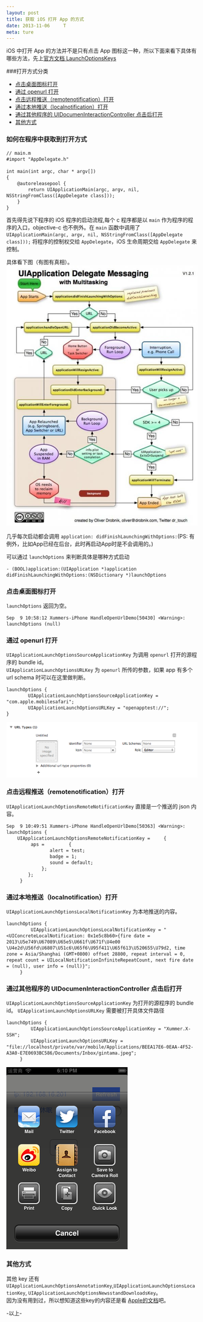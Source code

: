 ```yaml
---
layout: post
title: 获取 iOS 打开 App 的方式
date: 2013-11-06     T
meta: ture
---
```


iOS 中打开 App 的方法并不是只有点击 App 图标这一种，所以下面来看下具体有哪些方法，先上[官方文档 LaunchOptionsKeys](https://developer.apple.com/library/ios/documentation/uikit/reference/UIApplicationDelegate_Protocol/Reference/Reference.html)

###打开方式分类
* [点击桌面图标打开](#点击桌面图标打开)
* [通过 openurl 打开](#通过openurl打开)
* [点击远程推送（remotenotification）打开](#点击远程推送（remotenotification）打开)
* [通过本地推送（localnotification）打开](#通过本地推送（localnotification）打开)
* [通过其他程序的 UIDocumenInteractionController 点击后打开](#通过其他程序的UIDocumenInteractionController点击后打开)
* [其他方式](#其他方式)

### 如何在程序中获取到打开方式

```objc
// main.m
#import "AppDelegate.h"

int main(int argc, char * argv[])
{
	@autoreleasepool {
		return UIApplicationMain(argc, argv, nil, NSStringFromClass([AppDelegate class]));
	}
}
```

首先得先说下程序的 iOS 程序的启动流程,每个 c 程序都是以 `main` 作为程序的程序的入口，objective-c 也不例外。在 `main` 函数中调用了 `UIApplicationMain(argc, argv, nil, NSStringFromClass([AppDelegate class]));` 将程序的控制权交给 `AppDelegate`，iOS 生命周期交给 `AppDelegate` 来控制。  

具体看下图（有图有真相）。
![](../images/blog-images/2013-11-06/lifecycle.jpeg )

几乎每次启动都会调用 `application: didFinishLaunchingWithOptions:`(PS: 有例外，比如App已经在后台，此时再启动App时是不会调用的。)

可以通过 `launchOptions` 来判断具体是哪种方式启动

```objc
- (BOOL)application:(UIApplication *)application didFinishLaunchingWithOptions:(NSDictionary *)launchOptions
```

### <a id="点击桌面图标打开"></a>点击桌面图标打开

`launchOptions` 返回为空。

```
Sep  9 10:58:12 Xummers-iPhone HandleOpenUrlDemo[50430] <Warning>: launchOptions (null) 
```

### <a id="通过openurl打开"></a>通过 openurl 打开

`UIApplicationLaunchOptionsSourceApplicationKey` 为调用 `openurl` 打开的源程序的 bundle id。   
`UIApplicationLaunchOptionsURLKey` 为 `openurl` 所传的参数，如果 app 有多个url schema 时可以在这里做判断。

```
launchOptions {
		UIApplicationLaunchOptionsSourceApplicationKey = "com.apple.mobilesafari";
		UIApplicationLaunchOptionsURLKey = "openapptest://";
}
```

![](../images/blog-images/2013-11-06/urlschema.png )

### <a id="点击远程推送（remotenotification）打开"></a>点击远程推送（remotenotification）打开
`UIApplicationLaunchOptionsRemoteNotificationKey` 直接是一个推送的 json 内容。

```
Sep  9 10:49:51 Xummers-iPhone HandleOpenUrlDemo[50363] <Warning>: launchOptions {
	UIApplicationLaunchOptionsRemoteNotificationKey =     {
		 aps =         {
				alert = test;
				badge = 1;
				sound = default;
             };
        };
     }
```
### <a id="通过本地推送（localnotification）打开"></a>通过本地推送（localnotification）打开
`UIApplicationLaunchOptionsLocalNotificationKey` 为本地推送的内容。

```
launchOptions {
         UIApplicationLaunchOptionsLocalNotificationKey = "<UIConcreteLocalNotification: 0x1e5c8b60>{fire date = 2013\U5e749\U67089\U65e5\U661f\U671f\U4e00 \U4e2d\U56fd\U6807\U51c6\U65f6\U95f411\U65f613\U520655\U79d2, time zone = Asia/Shanghai (GMT+0800) offset 28800, repeat interval = 0, repeat count = UILocalNotificationInfiniteRepeatCount, next fire date = (null), user info = (null)}";
     }
```

### <a id="通过其他程序的UIDocumenInteractionController点击后打开"></a>通过其他程序的 UIDocumenInteractionController 点击后打开
`UIApplicationLaunchOptionsSourceApplicationKey` 为打开的源程序的 bundle id。
`UIApplicationLaunchOptionsURLKey` 需要被打开具体文件路径

```
launchOptions {
         UIApplicationLaunchOptionsSourceApplicationKey = "Xummer.X-SSH";
         UIApplicationLaunchOptionsURLKey = "file://localhost/private/var/mobile/Applications/BEEA17E6-0EAA-4F52-A3A0-E7E0693BC586/Documents/Inbox/gintama.jpeg";
     }
```

![](../images/blog-images/2013-11-06/uidocument.png)
### <a id="其他方式"></a>其他方式
其他 key 还有`UIApplicationLaunchOptionsAnnotationKey`,`UIApplicationLaunchOptionsLocationKey`,
`UIApplicationLaunchOptionsNewsstandDownloadsKey`。  
因为没有用到过，所以想知道这些key的内容还是看 [Apple的文档](https://developer.apple.com/library/ios/documentation/uikit/reference/UIApplicationDelegate_Protocol/Reference/Reference.html)吧。

-以上-
